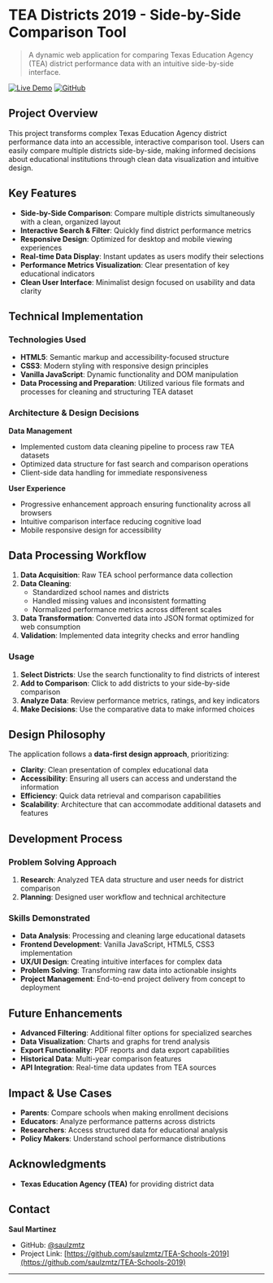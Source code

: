 # TEA Districts 2019 - Side-by-Side Comparison Tool

> A dynamic web application for comparing Texas Education Agency (TEA) district performance data with an intuitive side-by-side interface.

[![Live Demo](https://img.shields.io/badge/Live%20Demo-View%20Application-blue)](https://saulzmtz.github.io/TEA-Districts-2019/)
[![GitHub](https://img.shields.io/badge/GitHub-Repository-green)](https://github.com/saulzmtz/TEA-Districts-2019)

## Project Overview

This project transforms complex Texas Education Agency district performance data into an accessible, interactive comparison tool. Users can easily compare multiple districts side-by-side, making informed decisions about educational institutions through clean data visualization and intuitive design.

## Key Features

- **Side-by-Side Comparison**: Compare multiple districts simultaneously with a clean, organized layout
- **Interactive Search & Filter**: Quickly find district performance metrics
- **Responsive Design**: Optimized for desktop and mobile viewing experiences
- **Real-time Data Display**: Instant updates as users modify their selections
- **Performance Metrics Visualization**: Clear presentation of key educational indicators
- **Clean User Interface**: Minimalist design focused on usability and data clarity

## Technical Implementation

### Technologies Used
- **HTML5**: Semantic markup and accessibility-focused structure
- **CSS3**: Modern styling with responsive design principles
- **Vanilla JavaScript**: Dynamic functionality and DOM manipulation
- **Data Processing and Preparation**: Utilized various file formats and processes for cleaning and structuring TEA dataset

### Architecture & Design Decisions

**Data Management**
- Implemented custom data cleaning pipeline to process raw TEA datasets
- Optimized data structure for fast search and comparison operations
- Client-side data handling for immediate responsiveness

**User Experience**
- Progressive enhancement approach ensuring functionality across all browsers
- Intuitive comparison interface reducing cognitive load
- Mobile responsive design for accessibility


## Data Processing Workflow

1. **Data Acquisition**: Raw TEA school performance data collection
2. **Data Cleaning**: 
   - Standardized school names and districts
   - Handled missing values and inconsistent formatting
   - Normalized performance metrics across different scales
3. **Data Transformation**: Converted data into JSON format optimized for web consumption
4. **Validation**: Implemented data integrity checks and error handling

### Usage

1. **Select Districts**: Use the search functionality to find districts of interest
2. **Add to Comparison**: Click to add districts to your side-by-side comparison
3. **Analyze Data**: Review performance metrics, ratings, and key indicators
4. **Make Decisions**: Use the comparative data to make informed choices

## Design Philosophy

The application follows a **data-first design approach**, prioritizing:

- **Clarity**: Clean presentation of complex educational data
- **Accessibility**: Ensuring all users can access and understand the information
- **Efficiency**: Quick data retrieval and comparison capabilities
- **Scalability**: Architecture that can accommodate additional datasets and features

## Development Process

### Problem Solving Approach
1. **Research**: Analyzed TEA data structure and user needs for district comparison
2. **Planning**: Designed user workflow and technical architecture

### Skills Demonstrated
- **Data Analysis**: Processing and cleaning large educational datasets
- **Frontend Development**: Vanilla JavaScript, HTML5, CSS3 implementation
- **UX/UI Design**: Creating intuitive interfaces for complex data
- **Problem Solving**: Transforming raw data into actionable insights
- **Project Management**: End-to-end project delivery from concept to deployment

## Future Enhancements

- **Advanced Filtering**: Additional filter options for specialized searches
- **Data Visualization**: Charts and graphs for trend analysis
- **Export Functionality**: PDF reports and data export capabilities
- **Historical Data**: Multi-year comparison features
- **API Integration**: Real-time data updates from TEA sources

## Impact & Use Cases

- **Parents**: Compare schools when making enrollment decisions
- **Educators**: Analyze performance patterns across districts
- **Researchers**: Access structured data for educational analysis
- **Policy Makers**: Understand school performance distributions


## Acknowledgments

- **Texas Education Agency (TEA)** for providing district data


## Contact

**Saul Martinez**
- GitHub: [@saulzmtz](https://github.com/saulzmtz)
- Project Link: [https://github.com/saulzmtz/TEA-Schools-2019](https://github.com/saulzmtz/TEA-Schools-2019)

---


